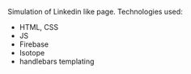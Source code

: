 Simulation of Linkedin like page.
Technologies used:
- HTML, CSS
- JS
- Firebase
- Isotope
- handlebars templating